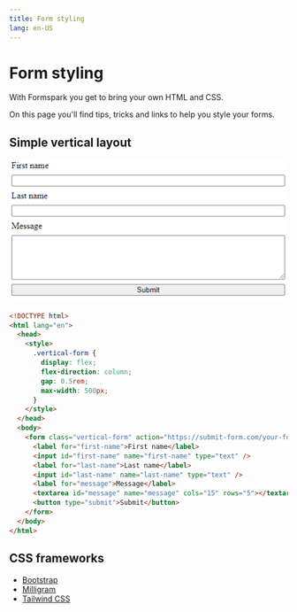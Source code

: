 ```yaml
---
title: Form styling
lang: en-US
---
```


# Form styling

With Formspark you get to bring your own HTML and CSS.

On this page you'll find tips, tricks and links to help you style your forms.

## Simple vertical layout

![Simple vertical layout](../.vuepress/public/simple-vertical-layout.png)

```html
<!DOCTYPE html>
<html lang="en">
  <head>
    <style>
      .vertical-form {
        display: flex;
        flex-direction: column;
        gap: 0.5rem;
        max-width: 500px;
      }
    </style>
  </head>
  <body>
    <form class="vertical-form" action="https://submit-form.com/your-form-id">
      <label for="first-name">First name</label>
      <input id="first-name" name="first-name" type="text" />
      <label for="last-name">Last name</label>
      <input id="last-name" name="last-name" type="text" />
      <label for="message">Message</label>
      <textarea id="message" name="message" cols="15" rows="5"></textarea>
      <button type="submit">Submit</button>
    </form>
  </body>
</html>
```

## CSS frameworks

- [Bootstrap](https://getbootstrap.com/)
- [Milligram](https://milligram.io/)
- [Tailwind CSS](https://tailwindcss.com/)
